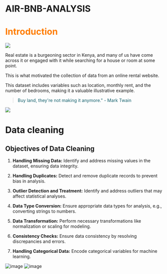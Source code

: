 # AIR-BNB-ANALYSIS

# <font color = "FF7DOO"> Introduction </font>
<img src = "logov2.png">

Real estate is a burgeoning sector in Kenya, and many of us have come across it or engaged with it while searching for a house or room at some point.

This is what motivated the collection of data from an online rental website. 

This dataset includes variables such as location, monthly rent, and the number of bedrooms, making it a valuable illustrative example.

> <font color = "#15616D">Buy land, they're not making it anymore." - Mark Twain</font>

<img src = "https://www.worldbank.org/content/dam/photos/780x439/2017/apr-1/ke-kenya-needs-2-million-more-low-income-homes-building-them-would-boost-its-economic-growth-homepage-780x439.jpg">

# Data cleaning 

## Objectives of Data Cleaning

1. <span class="text-color">**Handling Missing Data:**</span> Identify and address missing values in the dataset, ensuring data integrity.

2. <span class="text-color">**Handling Duplicates:**</span> Detect and remove duplicate records to prevent bias in analysis.

3. <span class="text-color">**Outlier Detection and Treatment:**</span> Identify and address outliers that may affect statistical analyses.

4. <span class="text-color">**Data Type Conversion:**</span> Ensure appropriate data types for analysis, e.g., converting strings to numbers.

5. <span class="text-color">**Data Transformation:**</span> Perform necessary transformations like normalization or scaling for modeling.

6. <span class="text-color">**Consistency Checks:**</span> Ensure data consistency by resolving discrepancies and errors.

7. <span class="text-color">**Handling Categorical Data:**</span> Encode categorical variables for machine learning.




![image](https://github.com/eltonmwema/AIR-BNB-ANALYSIS/assets/87186427/a63fee7b-307a-45d8-9487-09e6a969b960)
![image](https://github.com/eltonmwema/AIR-BNB-ANALYSIS/assets/87186427/9d72b95b-3147-431a-9ce6-ca757449de2e)
